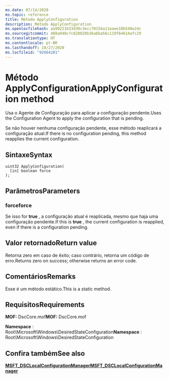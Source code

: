 ```yaml
---
ms.date: 07/14/2020
ms.topic: reference
title: Método ApplyConfiguration
description: Método ApplyConfiguration
ms.openlocfilehash: aa99221b33d39c3ecc70156a11eaee10b540e2dc
ms.sourcegitcommit: 488a940c7c828820b36a6ba56c119f64614afc29
ms.translationtype: HT
ms.contentlocale: pt-BR
ms.lasthandoff: 10/27/2020
ms.locfileid: "92664281"
---
```

# <a name="applyconfiguration-method"></a><span data-ttu-id="1a547-103">Método ApplyConfiguration</span><span class="sxs-lookup"><span data-stu-id="1a547-103">ApplyConfiguration method</span></span>

<span data-ttu-id="1a547-104">Usa o Agente de Configuração para aplicar a configuração pendente.</span><span class="sxs-lookup"><span data-stu-id="1a547-104">Uses the Configuration Agent to apply the configuration that is pending.</span></span>

<span data-ttu-id="1a547-105">Se não houver nenhuma configuração pendente, esse método reaplicará a configuração atual.</span><span class="sxs-lookup"><span data-stu-id="1a547-105">If there is no configuration pending, this method reapplies the current configuration.</span></span>

## <a name="syntax"></a><span data-ttu-id="1a547-106">Sintaxe</span><span class="sxs-lookup"><span data-stu-id="1a547-106">Syntax</span></span>

```mof
uint32 ApplyConfiguration(
  [in] boolean force
);
```

## <a name="parameters"></a><span data-ttu-id="1a547-107">Parâmetros</span><span class="sxs-lookup"><span data-stu-id="1a547-107">Parameters</span></span>

### <a name="force"></a><span data-ttu-id="1a547-108">force</span><span class="sxs-lookup"><span data-stu-id="1a547-108">force</span></span>

<span data-ttu-id="1a547-109">Se isso for **true** , a configuração atual é reaplicada, mesmo que haja uma configuração pendente.</span><span class="sxs-lookup"><span data-stu-id="1a547-109">If this is **true** , the current configuration is reapplied, even if there is a configuration pending.</span></span>

## <a name="return-value"></a><span data-ttu-id="1a547-110">Valor retornado</span><span class="sxs-lookup"><span data-stu-id="1a547-110">Return value</span></span>

<span data-ttu-id="1a547-111">Retorna zero em caso de êxito; caso contrário, retorna um código de erro.</span><span class="sxs-lookup"><span data-stu-id="1a547-111">Returns zero on success; otherwise returns an error code.</span></span>

## <a name="remarks"></a><span data-ttu-id="1a547-112">Comentários</span><span class="sxs-lookup"><span data-stu-id="1a547-112">Remarks</span></span>

<span data-ttu-id="1a547-113">Esse é um método estático.</span><span class="sxs-lookup"><span data-stu-id="1a547-113">This is a static method.</span></span>

## <a name="requirements"></a><span data-ttu-id="1a547-114">Requisitos</span><span class="sxs-lookup"><span data-stu-id="1a547-114">Requirements</span></span>

<span data-ttu-id="1a547-115">**MOF:** DscCore.mof</span><span class="sxs-lookup"><span data-stu-id="1a547-115">**MOF:** DscCore.mof</span></span>

<span data-ttu-id="1a547-116">**Namespace** : Root\Microsoft\Windows\DesiredStateConfiguration</span><span class="sxs-lookup"><span data-stu-id="1a547-116">**Namespace** : Root\Microsoft\Windows\DesiredStateConfiguration</span></span>

## <a name="see-also"></a><span data-ttu-id="1a547-117">Confira também</span><span class="sxs-lookup"><span data-stu-id="1a547-117">See also</span></span>

[<span data-ttu-id="1a547-118">**MSFT_DSCLocalConfigurationManager**</span><span class="sxs-lookup"><span data-stu-id="1a547-118">**MSFT_DSCLocalConfigurationManager**</span></span>](msft-dsclocalconfigurationmanager.md)
